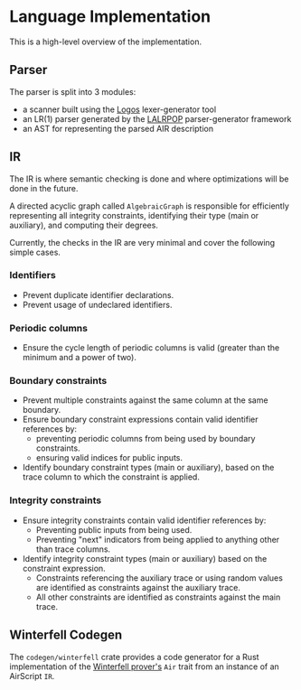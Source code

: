 # Language Implementation

This is a high-level overview of the implementation.

## Parser

The parser is split into 3 modules:

- a scanner built using the [Logos](https://crates.io/crates/logos) lexer-generator tool
- an LR(1) parser generated by the [LALRPOP](https://crates.io/crates/lalrpop) parser-generator framework
- an AST for representing the parsed AIR description

## IR

The IR is where semantic checking is done and where optimizations will be done in the future.

A directed acyclic graph called `AlgebraicGraph` is responsible for efficiently representing all integrity constraints, identifying their type (main or auxiliary), and computing their degrees.

Currently, the checks in the IR are very minimal and cover the following simple cases.

### Identifiers

- Prevent duplicate identifier declarations.
- Prevent usage of undeclared identifiers.

### Periodic columns

- Ensure the cycle length of periodic columns is valid (greater than the minimum and a power of two).

### Boundary constraints

- Prevent multiple constraints against the same column at the same boundary.
- Ensure boundary constraint expressions contain valid identifier references by:
  - preventing periodic columns from being used by boundary constraints.
  - ensuring valid indices for public inputs.
- Identify boundary constraint types (main or auxiliary), based on the trace column to which the constraint is applied.

### Integrity constraints

- Ensure integrity constraints contain valid identifier references by:
  - Preventing public inputs from being used.
  - Preventing "next" indicators from being applied to anything other than trace columns.
- Identify integrity constraint types (main or auxiliary) based on the constraint expression.
  - Constraints referencing the auxiliary trace or using random values are identified as constraints against the auxiliary trace.
  - All other constraints are identified as constraints against the main trace.

## Winterfell Codegen

The `codegen/winterfell` crate provides a code generator for a Rust implementation of the [Winterfell prover's](https://github.com/novifinancial/winterfell) `Air` trait from an instance of an AirScript `IR`.
